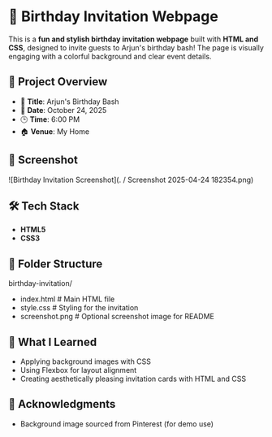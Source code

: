 
# 🎉 Birthday Invitation Webpage

This is a **fun and stylish birthday invitation webpage** built with **HTML and CSS**, designed to invite guests to Arjun's birthday bash! The page is visually engaging with a colorful background and clear event details.

## 📝 Project Overview

- 🎂 **Title**: Arjun's Birthday Bash
- 📅 **Date**: October 24, 2025
- 🕒 **Time**: 6:00 PM
- 🏠 **Venue**: My Home

## 📸 Screenshot

![Birthday Invitation Screenshot](. / Screenshot 2025-04-24 182354.png)

## 🛠 Tech Stack

- **HTML5**
- **CSS3**

## 📁 Folder Structure

birthday-invitation/
* index.html # Main HTML file
* style.css # Styling for the invitation
* screenshot.png # Optional screenshot image for README


## 🎯 What I Learned

- Applying background images with CSS
- Using Flexbox for layout alignment
- Creating aesthetically pleasing invitation cards with HTML and CSS

## 🙌 Acknowledgments

- Background image sourced from Pinterest (for demo use)

